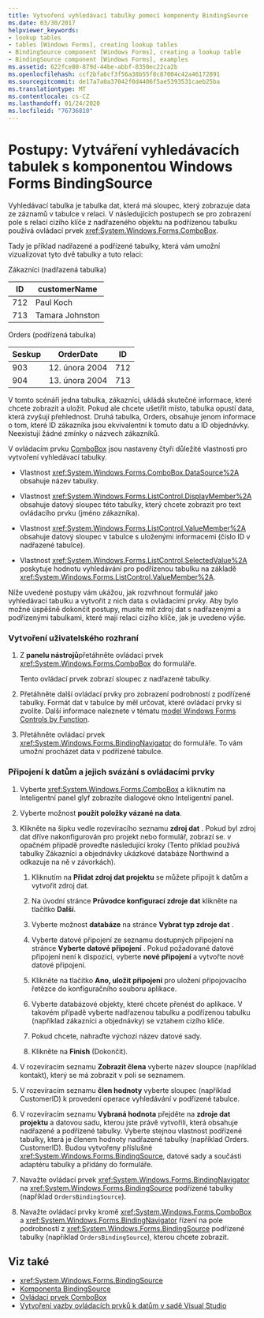 ```yaml
---
title: Vytvoření vyhledávací tabulky pomocí komponenty BindingSource
ms.date: 03/30/2017
helpviewer_keywords:
- lookup tables
- tables [Windows Forms], creating lookup tables
- BindingSource component [Windows Forms], creating a lookup table
- BindingSource component [Windows Forms], examples
ms.assetid: 622fce80-879d-44be-abbf-8350ec22ca2b
ms.openlocfilehash: ccf2bfa6cf3f56a38b55f8c87004c42a46172891
ms.sourcegitcommit: de17a7a0a37042f0d4406f5ae5393531caeb25ba
ms.translationtype: MT
ms.contentlocale: cs-CZ
ms.lasthandoff: 01/24/2020
ms.locfileid: "76736810"
---
```

# <a name="how-to-create-a-lookup-table-with-the-windows-forms-bindingsource-component"></a>Postupy: Vytváření vyhledávacích tabulek s komponentou Windows Forms BindingSource
Vyhledávací tabulka je tabulka dat, která má sloupec, který zobrazuje data ze záznamů v tabulce v relaci. V následujících postupech se pro zobrazení pole s relací cizího klíče z nadřazeného objektu na podřízenou tabulku používá ovládací prvek <xref:System.Windows.Forms.ComboBox>.  
  
 Tady je příklad nadřazené a podřízené tabulky, která vám umožní vizualizovat tyto dvě tabulky a tuto relaci:  
  
 Zákazníci (nadřazená tabulka)  
  
|ID|customerName|  
|----------------|------------------|  
|712|Paul Koch|  
|713|Tamara Johnston|  
  
 Orders (podřízená tabulka)  
  
|Seskup|OrderDate|ID|  
|-------------|---------------|----------------|  
|903|12. února 2004|712|  
|904|13. února 2004|713|  
  
 V tomto scénáři jedna tabulka, zákazníci, ukládá skutečné informace, které chcete zobrazit a uložit. Pokud ale chcete ušetřit místo, tabulka opustí data, která zvyšují přehlednost. Druhá tabulka, Orders, obsahuje jenom informace o tom, které ID zákazníka jsou ekvivalentní k tomuto datu a ID objednávky. Neexistují žádné zmínky o názvech zákazníků.  
  
 V ovládacím prvku [ComboBox](combobox-control-windows-forms.md) jsou nastaveny čtyři důležité vlastnosti pro vytvoření vyhledávací tabulky.  
  
- Vlastnost <xref:System.Windows.Forms.ComboBox.DataSource%2A> obsahuje název tabulky.  
  
- Vlastnost <xref:System.Windows.Forms.ListControl.DisplayMember%2A> obsahuje datový sloupec této tabulky, který chcete zobrazit pro text ovládacího prvku (jméno zákazníka).  
  
- Vlastnost <xref:System.Windows.Forms.ListControl.ValueMember%2A> obsahuje datový sloupec v tabulce s uloženými informacemi (číslo ID v nadřazené tabulce).  
  
- Vlastnost <xref:System.Windows.Forms.ListControl.SelectedValue%2A> poskytuje hodnotu vyhledávání pro podřízenou tabulku na základě <xref:System.Windows.Forms.ListControl.ValueMember%2A>.  
  
 Níže uvedené postupy vám ukážou, jak rozvrhnout formulář jako vyhledávací tabulku a vytvořit z nich data s ovládacími prvky. Aby bylo možné úspěšně dokončit postupy, musíte mít zdroj dat s nadřazenými a podřízenými tabulkami, které mají relaci cizího klíče, jak je uvedeno výše.  
  
### <a name="to-create-the-user-interface"></a>Vytvoření uživatelského rozhraní  
  
1. Z **panelu nástrojů**přetáhněte ovládací prvek <xref:System.Windows.Forms.ComboBox> do formuláře.  
  
     Tento ovládací prvek zobrazí sloupec z nadřazené tabulky.  
  
2. Přetáhněte další ovládací prvky pro zobrazení podrobností z podřízené tabulky. Formát dat v tabulce by měl určovat, které ovládací prvky si zvolíte. Další informace naleznete v tématu [model Windows Forms Controls by Function](windows-forms-controls-by-function.md).  
  
3. Přetáhněte ovládací prvek <xref:System.Windows.Forms.BindingNavigator> do formuláře. To vám umožní procházet data v podřízené tabulce.  
  
### <a name="to-connect-to-the-data-and-bind-it-to-controls"></a>Připojení k datům a jejich svázání s ovládacími prvky  
  
1. Vyberte <xref:System.Windows.Forms.ComboBox> a kliknutím na Inteligentní panel glyf zobrazíte dialogové okno Inteligentní panel.  
  
2. Vyberte možnost **použít položky vázané na data**.  
  
3. Klikněte na šipku vedle rozevíracího seznamu **zdroj dat** . Pokud byl zdroj dat dříve nakonfigurován pro projekt nebo formulář, zobrazí se. v opačném případě proveďte následující kroky (Tento příklad používá tabulky Zákazníci a objednávky ukázkové databáze Northwind a odkazuje na ně v závorkách).  
  
    1. Kliknutím na **Přidat zdroj dat projektu** se můžete připojit k datům a vytvořit zdroj dat.  
  
    2. Na úvodní stránce **Průvodce konfigurací zdroje dat** klikněte na tlačítko **Další**.  
  
    3. Vyberte možnost **databáze** na stránce **Vybrat typ zdroje dat** .  
  
    4. Vyberte datové připojení ze seznamu dostupných připojení na stránce **Vyberte datové připojení** . Pokud požadované datové připojení není k dispozici, vyberte **nové připojení** a vytvořte nové datové připojení.  
  
    5. Klikněte na tlačítko **Ano, uložit připojení** pro uložení připojovacího řetězce do konfiguračního souboru aplikace.  
  
    6. Vyberte databázové objekty, které chcete přenést do aplikace. V takovém případě vyberte nadřazenou tabulku a podřízenou tabulku (například zákazníci a objednávky) se vztahem cizího klíče.  
  
    7. Pokud chcete, nahraďte výchozí název datové sady.  
  
    8. Klikněte na **Finish** (Dokončit).  
  
4. V rozevíracím seznamu **Zobrazit člena** vyberte název sloupce (například kontakt), který se má zobrazit v poli se seznamem.  
  
5. V rozevíracím seznamu **člen hodnoty** vyberte sloupec (například CustomerID) k provedení operace vyhledávání v podřízené tabulce.  
  
6. V rozevíracím seznamu **Vybraná hodnota** přejděte na **zdroje dat projektu** a datovou sadu, kterou jste právě vytvořili, která obsahuje nadřazené a podřízené tabulky. Vyberte stejnou vlastnost podřízené tabulky, která je členem hodnoty nadřazené tabulky (například Orders. CustomerID). Budou vytvořeny příslušné <xref:System.Windows.Forms.BindingSource>, datové sady a součásti adaptéru tabulky a přidány do formuláře.  
  
7. Navažte ovládací prvek <xref:System.Windows.Forms.BindingNavigator> na <xref:System.Windows.Forms.BindingSource> podřízené tabulky (například `OrdersBindingSource`).  
  
8. Navažte ovládací prvky kromě <xref:System.Windows.Forms.ComboBox> a <xref:System.Windows.Forms.BindingNavigator> řízení na pole podrobností z <xref:System.Windows.Forms.BindingSource> podřízené tabulky (například `OrdersBindingSource`), kterou chcete zobrazit.  
  
## <a name="see-also"></a>Viz také

- <xref:System.Windows.Forms.BindingSource>
- [Komponenta BindingSource](bindingsource-component.md)
- [Ovládací prvek ComboBox](combobox-control-windows-forms.md)
- [Vytvoření vazby ovládacích prvků k datům v sadě Visual Studio](/visualstudio/data-tools/bind-controls-to-data-in-visual-studio)
